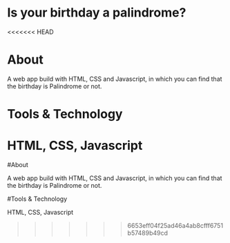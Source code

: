 # Is your birthday a palindrome?
 
<<<<<<< HEAD
# About

A web app build with HTML, CSS and Javascript, in which you can find that the birthday is Palindrome or not.

# Tools & Technology

HTML, CSS, Javascript
=======
#About

A web app build with HTML, CSS and Javascript, in which you can find that the birthday is Palindrome or not. 

#Tools & Technology

HTML,
CSS,
Javascript
>>>>>>> 6653eff04f25ad46a4ab8cfff6751b57489b49cd
